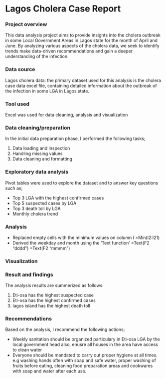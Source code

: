 # Lagos Cholera Case Report


### Project overview
This data analysis project aims to provide insights into the cholera outbreak in some Local Government Areas in Lagos state for the month of April and June. By analyzing various aspects of the cholera data, we seek to identify trends make data-driven recommendations and gain a deeper understanding of the infection.

### Data source
Lagos cholera data: the primary dataset used for this analysis is the cholera case data excel file, containing detailed information about the outbreak of the infection in some LGA in Lagos state.

### Tool used
Excel was used for data cleaning, analysis and visualization

### Data cleaning/preparation
In the initial data preparation phase, I performed the following tasks;
1.	Data loading and inspection
2.	Handling missing values
3.	Data cleaning and formatting

### Exploratory data analysis
Pivot tables were used to explore the dataset and to answer key questions such as;
- Top 3 LGA with the highest confirmed cases
- Top 5 suspected cases by LGA
- Top 3 death toll by LGA
- Monthly cholera trend

### Analysis
- Replaced empty cells with the minimum values on column I =Min(I2:I21)
- Derived the weekday and month using the ‘Text function’
=Text(F2 “dddd”)
=Text(F2 “mmmm”)

### Visualization

### Result and findings
 The analysis results are summerized as follows:
 1. Eti-osa has the highest suspected case
 2. Eti-osa has the highest confirmed cases
 3. lagos island has the highest death toll

### Recommendations
Based on the analysis, I recommend the following actions;
- Weekly sanitation should be organized particulary in Eti-osa LGA by the local government head also, enusre all houses in the area have access to clean water
- Everyone should be mandated to carry out proper hygiene at all times. e.g washing hands often with soap and safe water, proper washing of fruits before eating, cleaning food preparation areas and cookwares with soap and water after each use.
  
 




